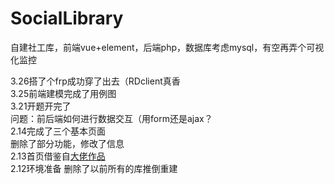 # SocialLibrary
自建社工库，前端vue+element，后端php，数据库考虑mysql，有空再弄个可视化监控<br>

3.26搭了个frp成功穿了出去（RDclient真香<br>
3.25前端建模完成了用例图<br>
3.21开题开完了<br>
问题：前后端如何进行数据交互（用form还是ajax？<br>
2.14完成了三个基本页面<br>
删除了部分功能，修改了信息<br>
2.13首页借鉴自<a href="https://github.com/dmego/home.github.io">大佬作品</a><br>
2.12环境准备  删除了以前所有的库推倒重建<br>
